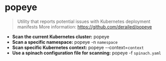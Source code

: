 # popeye
> Utility that reports potential issues with Kubernetes deployment manifests
> More information: <https://github.com/derailed/popeye>
- **Scan the current Kubernetes cluster:**
popeye
- **Scan a specific namespace:**
popeye -n `namespace`
- **Scan specific Kubernetes context:**
popeye --context=`context`
- **Use a spinach configuration file for scanning:**
popeye -f `spinach.yaml`
